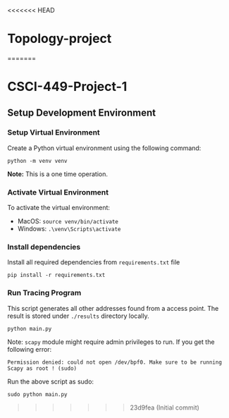 <<<<<<< HEAD
# Topology-project
=======
# CSCI-449-Project-1

## Setup Development Environment

### Setup Virtual Environment
Create a Python virtual environment using the following command:
```shell
python -m venv venv
```
**Note:** This is a one time operation.

### Activate Virtual Environment
To activate the virtual environment:
- MacOS: `source venv/bin/activate`
- Windows: `.\venv\Scripts\activate`

### Install dependencies
Install all required dependencies from `requirements.txt` file
```shell
pip install -r requirements.txt
```

### Run Tracing Program
This script generates all other addresses found from a access point. The result is stored under `./results` directory locally.
```shell
python main.py
```

Note: `scapy` module might require admin privileges to run. If you get the following error:
```shell
Permission denied: could not open /dev/bpf0. Make sure to be running Scapy as root ! (sudo)
```
Run the above script as sudo:
```shell
sudo python main.py
```
>>>>>>> 23d9fea (Initial commit)
